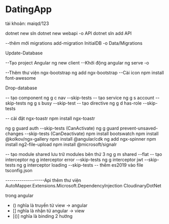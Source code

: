 # DatingApp
tài khoản: maiqd/123

dotnet new sln
dotnet new webapi -o API
dotnet sln add API

--thêm mới migrations
add-migration InitialDB -o Data/Migrations

Update-Database

--Tạo project Angular
ng new client
--Khởi động angular
ng serve -o

--Thêm thư viện ngx-bootstrap
ng add ngx-bootstrap 
--Cài icon
npm install font-awesome

Drop-database

-- tạo component
ng g c nav --skip-tests
-- tạo service
ng g s account --skip-tests
ng g s busy --skip-test
-- tạo directive
ng g d has-role --skip-tests

-- cài đặt ngx-toastr
npm install ngx-toastr

ng g guard auth --skip-tests (CanActivate)
ng g guard prevent-unsaved-changes --skip-tests (CanDeactivate)
npm install bootswatch
npm install @kolkov/ngx-gallery
npm install @angular/cdk
ng add ngx-spinner
npm install ng2-file-upload
npm install @microsoft/signalr

-- tạo module shared lưu trữ modules bên thứ 3
ng g m shared --flat
-- tạo interceptor
ng g interceptor error --skip-tests
ng g interceptor jwt --skip-tests
ng g interceptor loading --skip-tests
-- thêm es2019 vào file tsconfig.json

-------------------Api
thêm thư viện 
AutoMapper.Extensions.Microsoft.DependencyInjection
CloudinaryDotNet

trong angular 
- () nghĩa là truyền từ view -> angular
- [] nghĩa là nhận từ angular -> view
- [()] nghĩa là binding 2 hướng

